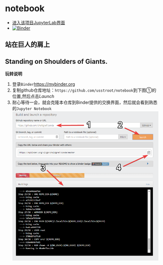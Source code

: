 # notebook
- [进入该项目JupyterLab界面](https://mybinder.org/v2/gh/usstroot/notebook/master?urlpath=lab)
- [![Binder](https://mybinder.org/badge_logo.svg)](https://mybinder.org/v2/gh/usstroot/notebook/master)

## 站在巨人的肩上
## Standing on Shoulders of Giants.

**玩转说明**
1. 登录`Binder`https://mybinder.org
2. 复制github仓库地址：`https://github.com/usstroot/notebook`到下图①的位置,然后点击*Launch*
3. 耐心等待一会，就会克隆本仓库到Binder提供的交换界面，然后就会看到熟悉的`Jupyter Notebook`
![image](https://github.com/usstroot/notebook/blob/master/img/mybinder-ui-start.png)
